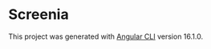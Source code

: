 # Screenia

This project was generated with [Angular CLI](https://github.com/angular/angular-cli) version 16.1.0.
